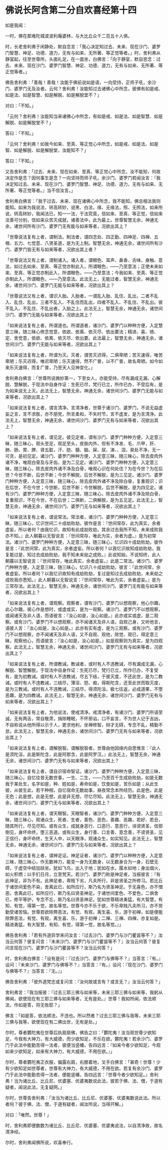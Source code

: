 # 佛说长阿含第二分自欢喜经第十四

如是我闻：

一时，佛在那难陀城波波利庵婆林，与大比丘众千二百五十人俱。

时，长老舍利弗于闲静处，默自念言：「我心决定知过去、未来、现在沙门、婆罗门智慧、神足、功德、道力，无有与如来、无所著、等正觉等者。」时，舍利弗从静室起，往至世尊所，头面礼足，在一面坐，白佛言：「向于静室，默自思念：过去、未来、现在沙门、婆罗门智慧、神足、功德、道力，无有与如来、无所著、等正觉等者。」

佛告舍利弗：「善哉！善哉！汝能于佛前说如是语，一向受持，正师子吼，余沙门、婆罗门无及汝者。云何？舍利弗！汝能知过去诸佛心中所念，彼佛有如是戒、如是法、如是智慧、如是解脱、如是解脱堂不？」

对曰：「不知。」

「云何？舍利弗！汝能知当来诸佛心中所念，有如是戒、如是法、如是智慧、如是解脱、如是解脱堂不？」

答曰：「不知。」

「云何？舍利弗！如我今如来、至真、等正觉心中所念，如是戒、如是法、如是智、如是解脱、如是解脱堂，汝能知不？」

答曰：「不知。」

又告舍利弗：「过去、未来、现在如来、至真、等正觉心中所念，汝不能知，何故决定作是念？因何事生是念？一向坚持而师子吼，余沙门、婆罗门若闻汝言：『我决定知过去、未来、现在沙门、婆罗门智慧、神足、功德、道力，无有与如来、无所著、等正觉等者。』当不信汝言。」

舍利弗白佛言：「我于过去、未来、现在诸佛心中所念，我不能知，佛总相法我则能知。如来为我说法，转高转妙，说黑、白法，缘、无缘法，照、无照法，如来所说，转高转妙，我闻法已，知一一法，于法究竟，信如来、至真、等正觉，信如来法善可分别，信如来众苦灭成就，诸善法中，此为最上。世尊智慧无余，神通无余，诸世间所有沙门、婆罗门无有能与如来等者，况欲出其上？

「世尊说法复有上者，谓制法。制法者，谓四念处、四正勤、四神足、四禅、五根、五力、七觉意、八贤圣道，是为无上制。智慧无余，神通无余，诸世间所有沙门、婆罗门皆无有与如来等者，况欲出其上者？

「世尊说法又有上者，谓制诸入。诸入者，谓眼色、耳声、鼻香、舌味、身触、意法，如过去如来、至真、等正觉亦制此入，所谓眼色，——乃至意法；正使未来如来、至真、等正觉亦制此入，所谓眼色，——乃至意法；今我如来、至真、等正觉亦制此入，所谓眼色，——乃至意法。此法无上，无能过者，智慧无余，神通无余，诸世间沙门、婆罗门无能与如来等者，况欲出其上？

「世尊说法又有上者，谓识入胎。入胎者，一谓乱入胎、乱住、乱出，二者不乱入、乱住、乱出，三者不乱入、不乱住而乱出，四者不乱入、不乱住、不乱出。彼不乱入、不乱住、不乱出者，入胎之上。此法无上，智慧无余，神通无余，诸世间沙门、婆罗门无能与如来等者，况欲出其上？

「如来说法复有上者，所谓道也。所谓道者，诸沙门、婆罗门以种种方便，入定慧意三昧，随三昧心修念觉意，依欲、依离、依灭尽、依出要法；精进、喜、猗、定、舍觉意，依欲、依离、依灭尽、依出要。此法最上，智慧无余，神通无余，诸世间沙门、婆罗门无能与如来等者，况欲出其上？

「如来说法复有上者，所谓为灭。灭者，谓苦灭迟得，二俱卑陋；苦灭速得，唯苦卑陋；乐灭迟得，唯迟卑陋；乐灭速得，然不广普，以不广普，故名卑陋。如今如来乐灭速得，而复广普，乃至天人见神变化。」

舍利弗白佛言：「世尊所说微妙第一，下至女人，亦能受持，尽有漏成无漏，心解脱、慧解脱，于现法中自身作证：生死已尽，梵行已立，所作已办，不受后有，是为如来说无上灭。此法无上，智慧无余，神通无余，诸世间沙门、婆罗门无能与如来等者，况欲出其上？

「如来说法复有上者，谓言清净。言清净者，世尊于诸沙门、婆罗门，不说无益虚妄之言，言不求胜，亦不朋党，所言柔和，不失时节，言不虚发，是为言清净。此法无上，智慧无余，神通无余，诸世间沙门、婆罗门无有与如来等者，况欲出其上？

「如来说法复有上者，谓见定。彼见定者，谓有沙门、婆罗门种种方便，入定意三昧，随三昧心，观头至足，观足至头，皮肤内外，但有不净发、毛、爪甲，肝、肺、肠、胃、脾、肾五脏，汗、肪、髓、脑、屎、尿、涕、、泪，臭处不净，无一可贪，是初见定。诸沙门、婆罗门种种方便，入定意三昧，随三昧心，除去皮肉外诸不净，唯观白骨及与牙齿，是为二见定。诸沙门、婆罗门种种方便，入定意三昧，随三昧心，除去皮肉外诸不净及白骨，唯观心识在何处住？为在今世？为在后世？今世不断，后世不断；今世不解脱，后世不解脱，是为三见定。诸沙门、婆罗门种种方便，入定意三昧，随三昧心，除去皮肉外诸不净及除白骨，复重观识；识在后世，不在今世；今世断，后世不断；今世解脱，后世不解脱，是为四见定。诸有沙门、婆罗门种种方便，入定意三昧，随三昧心，除去皮肉外诸不净及除白骨，复重观识，不在今世，不在后世；二俱断，二俱解脱，是为五见定。此法无上，智慧无余，神通无余，诸世间沙门、婆罗门无与如来等者，况欲出其上？

「如来说法复有上者，谓说常法。常法者，诸沙门、婆罗门种种方便，入定意三昧，随三昧心，忆识世间二十成劫败劫，彼作是言：『世间常存，此为真实，余者虚妄，所以者何？由我忆识，故知有此成劫败劫，其余过去我所不知，未来成败我亦不知。』此人朝暮以无智说言：『世间常存，唯此为实，余者为虚。』是为初常法。诸沙门、婆罗门种种方便，入定意三昧，随三昧心，忆识四十成劫败劫，彼作是言：『此世间常，此为真实，余者虚妄。所以者何？以我忆识故知成劫败劫，我复能过是，知过去成劫败劫，我不知未来劫之成败。』此说知始，不说知终，此人朝暮以无智说言：『世间常存，唯此真实，余者虚妄。』此是二常法。诸沙门、婆罗门种种方便，入定意三昧，随三昧心，忆识八十成劫败劫，彼言：『此世间常，余者虚妄。所以者何？以我忆识故知有成劫败劫，复过是知过去成劫败劫，未来劫之成败我亦悉知。』此人朝暮以无智说言：『世间常存，唯此为实，余者虚妄。』是为三常存法。此法无上，智慧无余，神通无余，诸世间沙门、婆罗门无有能与如来等者，况欲出其上？

「如来说法复有上者，谓观察。观察者，谓有沙门、婆罗门以想观察，他心尔趣，此心尔趣，彼心作是想时，或虚或实，是为一观察。诸沙门、婆罗门不以想观察，或闻诸天及非人语，而语彼言：『汝心如是，汝心如是。』此亦或实或虚，是二观察。或有沙门、婆罗门不以想观察，亦不闻诸天及非人语，自观己身，又听他言，语彼人言：『汝心如是，汝心如是。』此亦有实有虚，是为三观察。或有沙门、婆罗门不以想观察，亦不闻诸天及非人语，又不自观、观他，除觉、观已，得定意三昧，观察他心，而语彼言：『汝心如是，汝心如是。』如是观察则为真实，是为四观察。此法无上，智慧无余，神通无余，诸世间沙门、婆罗门无有与如来等者，况欲出其上？

「如来说法复有上者，所谓教诫。教诫者，或时有人不违教诫，尽有漏成无漏，心解脱、智慧解脱，于现法中自身作证：生死已尽，梵行已立，所作已办，不复受有，是为初教诫。或时有人不违教诫，尽五下结，于彼灭度，不还此世，是为二教诫。或时有人不违教诫，三结尽，薄淫、怒、痴，得斯陀含，还至此世而取灭度，是为三教诫。或时有人不违教诫，三结尽，得须陀洹，极七往返，必成道果，不堕恶趣，是为四教诫。此法无上，智慧无余，神通无余，诸世间沙门、婆罗门无有与如来等者，况欲出其上？

「如来说法复有上者，为他说法，使戒清净。戒清净者，有诸沙门、婆罗门所语至诚，无有两舌，常自敬肃，捐除睡眠，不怀邪谄，口不妄言，不为世人记于吉凶，不自称说从他所得以示于人，更求他利，坐禅修智，辩才无碍，专念不乱，精勤不怠。此法无上，智慧无余，神通无余，诸世间沙门、婆罗门无有与如来等者，况欲出其上？

「如来说法复有上者，谓解脱智。谓解脱智者，世尊由他因缘内自思惟言：『此人是须陀洹，此是斯陀含，此是阿那含，此是阿罗汉。』此法无上，智慧无余，神通无余，诸世间沙门、婆罗门无有与如来等者，况欲出其上？

「如来说法复有上者，谓自识宿命智证。诸沙门、婆罗门种种方便，入定意三昧，随三昧心，自忆往昔无数世事，一生、二生，——乃至百千生成劫败劫，如是无数我于某处生，名字如是，种、姓如是，寿命如是，饮食如是，苦乐如是；从此生彼，从彼生此，若干种相，自忆宿命无数劫事，昼夜常念本所经历。此是色，此是无色；此是想，此是无想，此是非无想，尽忆尽知。此法无上，智慧无余，神通无余，诸世间沙门、婆罗门无与如来等者，况欲出其上？

「如来说法复有上者，谓天眼智。天眼智者，诸沙门、婆罗门种种方便，入定意三昧，随三昧心，观诸众生，死者、生者，善色、恶色，善趣、恶趣，若好、若丑，随其所行，尽见尽知。或有众生，成就身恶行、口恶行、意恶行，诽谤贤圣，信邪倒见，身坏命终，堕三恶道。或有众生，身行善、口言善、意念善，不谤贤圣，见正信行，身坏命终，生天人中，以天眼净，观诸众生，如实知见。此法无上，智慧无余，神通无余，诸世间沙门、婆罗门无与如来等者，况欲出其上？

「如来说法复有上者，谓神足证。神足证者，诸沙门、婆罗门以种种方便，入定意三昧，随三昧心，作无数神力，能变一身为无数身，以无数身合为一身，石壁无碍，于虚空中结加趺坐。犹如飞鸟，出入于地；犹如在水，履水如地；身出烟火，如火积燃；以手扪日月，立至梵天。若沙门、婆罗门称是神足者，当报彼言：『有此神足，非为不有。此神足者，卑贱下劣，凡夫所行，非是贤圣之所修习。若比丘于诸世间爱色不染，舍离此已，如所应行，斯乃名为贤圣神足。于无喜色，亦不憎恶，舍离此已，如所应行，斯乃名曰贤圣神足。于诸世间爱色、不爱色，二俱舍已，修平等护，专念不忘，斯乃名曰贤圣神足。犹如世尊精进勇猛，有大智慧，有知、有觉，得第一觉，故名等觉。世尊今亦不乐于欲，不乐卑贱凡夫所习，亦不劳勤受诸苦恼。世尊若欲除弊恶法，有觉、有观，离生喜、乐，游于初禅，如是便能除弊恶法，有觉、有观，离生喜、乐，游于初禅；二禅、三禅、四禅，亦复如是。精进勇猛，有大智慧，有知、有觉，得第一觉，故名等觉。』」

佛告舍利弗：「若有外道异学来问汝言：『过去沙门、婆罗门与沙门瞿昙等不？』汝当云何答？彼复问言：『未来沙门、婆罗门与沙门瞿昙等不？』汝当云何答？彼复问言现在沙门、婆罗门与沙门瞿昙等不？汝当云何答？」

时，舍利弗白佛言：「设有是问：『过去沙门、婆罗门与佛等不？』当答言：『有。』设问：『未来沙门、婆罗门与佛等不？』当答言：『有。』设问：『现在沙门、婆罗门与佛等不？』当答言：『无。』」

佛告舍利弗：「彼外道梵志或复问言：『汝何故或言有？或言无？』汝当云何答？」

舍利弗言：「我当报彼：『过去三耶三佛与如来等，未来三耶三佛与如来等，我躬从佛闻，欲使现在有三耶三佛与如来等者，无有是处。』世尊！我如所闻，依法顺法，作如是答，将无咎耶？」

佛言：「如是答，依法顺法，不违也。所以然者？过去三耶三佛与我等，未来三耶三佛与我等，欲使现在有二佛出世，无有是处。」

尔时，尊者欝陀夷在世尊后执扇扇佛，佛告之曰：「欝陀夷！汝当观世尊少欲知足，今我有大神力，有大威德，而少欲知足，不乐在欲。欝陀夷！若余沙门、婆罗门于此法中能勤苦得一法者，彼便当竖幡，告四远言：『如来今者少欲知足，今观如来少欲知足，如来有大神力，有大威德，不用在欲。』」

尔时，尊者欝陀夷正衣服，偏露右肩，右膝着地，叉手白佛言：「甚奇！世尊！少有少欲知足如世尊者，世尊有大神力，有大威德，不用在欲。若复有余沙门、婆罗门于此法中能勤苦得一法者，便能竖幡，告四远言：『世尊今者少欲知足。』舍利弗！当为诸比丘、比丘尼、优婆塞、优婆夷数说此法，彼若于佛、法、僧，于道有疑者，闻说此法，无复疑网。」

尔时，世尊告舍利弗：「汝当为诸比丘、比丘尼、优婆塞、优婆夷数说此法。所以者何？彼于佛、法、僧，于道有疑者，闻汝所说，当得开解。」

对曰：「唯然。世尊！」

时，舍利弗即便数数为诸比丘、比丘尼、优婆塞、优婆夷说法，以自清净故，故名清净经。

尔时，舍利弗闻佛所说，欢喜奉行。
